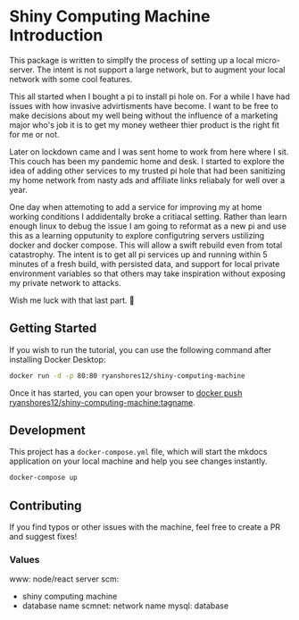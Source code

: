# Shiny Computing Machine Introduction
This package is written to simplfy the process of setting up a local micro-server. The intent is not support a large network, but to augment your local network with some cool features. 

This all started when I bought a pi to install pi hole on. For a while I have had issues with how invasive advirtisments have become. I want to be free to make decisions about my well being without the influence of a marketing major who's job it is to get my money wetheer thier product is the right fit for me or not. 

Later on lockdown came and I was sent home to work from here where I sit. This couch has been my pandemic home and desk. I started to explore the idea of adding other services to my trusted pi hole that had been sanitizing my home network from nasty ads and affiliate links reliabaly for well over a year. 

One day when attemoting to add a service for improving my at home working conditions I addidentally broke a critiacal setting. Rather than learn enough linux to debug the issue I am going to reformat as a new pi and use this as a learning opputunity to explore configutring servers ustilizing docker and docker compose. This will allow a swift rebuild even from total catastrophy. The intent is to get all pi services up and running within 5 minutes of a fresh build, with persisted data, and support for local private environment variables so that others may take inspiration without exposing my private network to attacks.

Wish me luck with that last part. 🤞
## Getting Started

If you wish to run the tutorial, you can use the following command after installing Docker Desktop:

```bash
docker run -d -p 80:80 ryanshores12/shiny-computing-machine
```

Once it has started, you can open your browser to [docker push ryanshores12/shiny-computing-machine:tagname](http://localhost).

## Development

This project has a `docker-compose.yml` file, which will start the mkdocs application on your
local machine and help you see changes instantly.

```bash
docker-compose up
```

## Contributing

If you find typos or other issues with the machine, feel free to create a PR and suggest fixes!

### Values
www: node/react server
scm: 
 - shiny computing machine
 - database name
scmnet: network name
mysql: database
